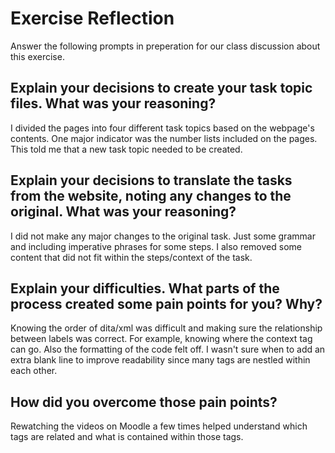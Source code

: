 # Exercise Reflection

Answer the following prompts in preperation for our class discussion about this exercise.

## Explain your decisions to create your task topic files. What was your reasoning?

I divided the pages into four different task topics based on the webpage's contents. One major indicator was the number lists included on the pages. This told me that a new task topic needed to be created.

## Explain your decisions to translate the tasks from the website, noting any changes to the original. What was your reasoning?

I did not make any major changes to the original task. Just some grammar and including imperative phrases for some steps. I also removed some content that did not fit within the steps/context of the task.

## Explain your difficulties. What parts of the process created some pain points for you? Why?

Knowing the order of dita/xml was difficult and making sure the relationship between labels was correct. For example, knowing where the context tag can go. Also the formatting of the code felt off. I wasn't sure when to add an extra blank line to improve readability since many tags are nestled within each other.

## How did you overcome those pain points?

Rewatching the videos on Moodle a few times helped understand which tags are related and what is contained within those tags.